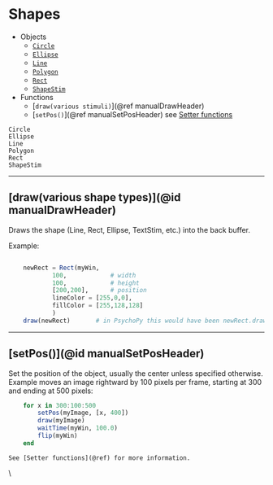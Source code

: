 # Shapes
* Objects
  - [`Circle`](@ref)
  - [`Ellipse`](@ref)
  - [`Line`](@ref)
  - [`Polygon`](@ref)
  - [`Rect`](@ref)
  - [`ShapeStim`](@ref)
* Functions
  - [`draw(various stimuli)`](@ref manualDrawHeader)
  - [`setPos()`](@ref manualSetPosHeader)
see [Setter functions](@ref)
```@docs
Circle
Ellipse
Line
Polygon
Rect
ShapeStim

```
---

## [draw(various shape types)](@id manualDrawHeader)


Draws the shape (Line, Rect, Ellipse, TextStim, etc.) into the back buffer.

Example:
```julia

	newRect = Rect(myWin, 
			100,			# width
			100, 			# height
			[200,200],		# position
			lineColor = [255,0,0], 
			fillColor = [255,128,128] 
			)
	draw(newRect) 		# in PsychoPy this would have been newRect.draw()
```

---
## [setPos()](@id manualSetPosHeader)


Set the position of the object, usually the center unless specified otherwise. 
Example moves an image rightward by 100 pixels per frame, starting at 300 and ending at 500 pixels:
```julia
	for x in 300:100:500
		setPos(myImage, [x, 400])
		draw(myImage)
		waitTime(myWin, 100.0)
		flip(myWin)
	end
```

	See [Setter functions](@ref) for more information.


\
```@index
```